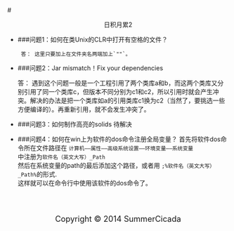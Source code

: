 #<center>日积月累2</center>

* ###问题1：如何在类Unix的CLR中打开有空格的文件？
  
       答： 这里只要加上在文件夹名两端加上`""`。

* ###问题2：Jar mismatch！Fix your dependencies

     答：
  遇到这个问题一般是一个工程引用了两个类库a和b，而这两个类库又分别引用了同一个类库c，但版本不同分别为c1和c2，所以引用时就会产生冲突。解决的办法是把一个类库如a的引用类库c1换为c2（当然了，要挑选一些方便编译的）。再重新引用，就不会发生冲突了。

* ###问题3：如何制作高亮的solids
  待解决

* ###问题4：如何在win上为软件的dos命令注册全局变量？
   首先将软件dos命令所在文件路径在
`计算机——属性——高级系统设置——环境变量——系统变量`  
中注册为`软件名（英文大写）_Path`  
然后在系统变量的path的最后添加这个路径，或者用
`;%软件名（英文大写）_Path%`的形式.  
这样就可以在命令行中使用该软件的dos命令了。

<br/>
<br/>

<center><p><font size="4">Copyright &copy; 2014 SummerCicada</font></p></center>

